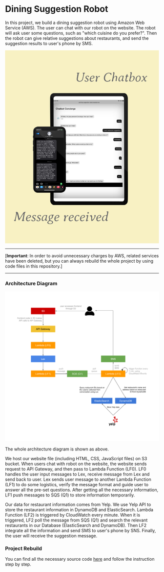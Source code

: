 # Dining Suggestion Robot

In this project, we build a dining suggestion robot using Amazon Web Service (AWS). The user can chat with our robot on   the website. The robot will ask user some questions, such as "which cuisine do you prefer?". Then the robot can give relative suggestions about restaurants, and send the suggestion results to user's phone by SMS. 

<img src="./demo.jpg" width="640"/>

---

[**Important**: In order to avoid unnecessary charges by AWS, related services have been deleted, but you can always rebuild the whole project by using code files in this repository.]

---

### Architecture Diagram

<img src="./Architecture.png" width="1000" />

The whole architecture diagram is shown as above. 

We host our website file (including HTML, CSS, JavaScript files) on S3 bucket. When users chat with robot on the website, the website sends request to API Gateway, and then pass to Lambda Function (LF0). LF0 handles the user input messages to Lex, receive message from Lex and send back to user. Lex sends user message to another Lambda Function (LF1) to do some logistics, verify the message format and guide user to answer all the pre-set questions. After getting all the necessary information, LF1 push messages to SQS (Q1) to store information temporarily. 

Our data for restaurant information comes from Yelp. We use Yelp API to store the restaurant information in DynamoDB and ElasticSearch. Lambda Function (LF2) is triggered by CloudWatch every minute. When it is triggered, LF2 poll the message from SQS (Q1) and search the relevant restaurants in our Database (ElasticSearch and DynamoDB). Then LF2 integrate all the information and send SMS to user's phone by SNS. Finally, the user will receive the suggestion message.



### Project Rebuild

You can find all the necessary source code [here](https://github.com/jerry6066/dining-suggestion-robot/tree/main/aws%20file) and follow the instruction step by step.











